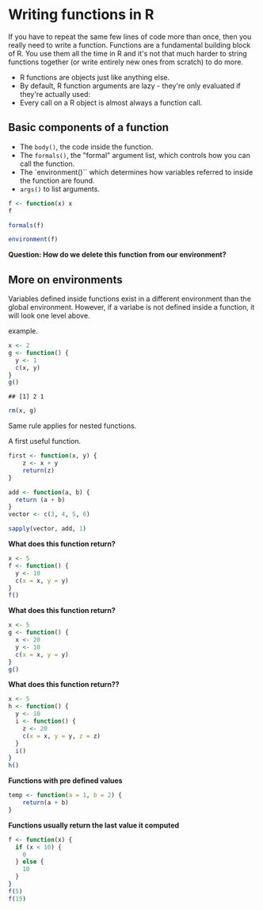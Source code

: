 

# Writing functions in R

If you have to repeat the same few lines of code more than once, then you really need to write a function. Functions are a fundamental building block of R. You use them all the time in R and it's not that much harder to string functions together (or write entirely new ones from scratch) to do more.

* R functions are objects just like anything else. 
* By default, R function arguments are lazy - they're only evaluated if they're actually used:
* Every call on a R object is almost always a function call.

## Basic components of a function

* The `body()`, the code inside the function.
* The `formals()`, the "formal" argument list, which controls how you can call the function.
* The `environment()`` which determines how variables referred to inside the function are found.
* `args()` to list arguments.


```r
f <- function(x) x
f

formals(f)

environment(f)
```

**Question: How do we delete this function from our environment?**

## More on environments
Variables defined inside functions exist in a different environment than the global environment. However, if a variabe is not defined inside a function, it will look one level above.

example.


```r
x <- 2
g <- function() { 
  y <- 1
  c(x, y)
}  
g()
```

```
## [1] 2 1
```

```r
rm(x, g)
```

Same rule applies for nested functions.




A first useful function.


```r
first <- function(x, y) {
    z <- x + y
    return(z)
}
```


```r
add <- function(a, b) {
  return (a + b)
}
vector <- c(3, 4, 5, 6)

sapply(vector, add, 1)
```

**What does this function return?**


```r
x <- 5
f <- function() {
  y <- 10
  c(x = x, y = y)
}
f()
```

**What does this function return?**


```r
x <- 5
g <- function() {
  x <- 20
  y <- 10
  c(x = x, y = y)
} 
g()
```

**What does this function return??**


```r
x <- 5
h <- function() {
  y <- 10
  i <- function() {
    z <- 20
    c(x = x, y = y, z = z)
  }
  i() 
}
h()
```


**Functions with pre defined values**


```r
temp <- function(a = 1, b = 2) {
    return(a + b)
}
```

**Functions usually return the last value it computed**


```r
f <- function(x) {
  if (x < 10) {
    0
  } else {
    10
  }
}
f(5)
f(15)
```


